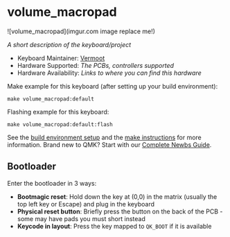 # volume_macropad

![volume_macropad](imgur.com image replace me!)

*A short description of the keyboard/project*

* Keyboard Maintainer: [Vermoot](https://github.com/Vermoot)
* Hardware Supported: *The PCBs, controllers supported*
* Hardware Availability: *Links to where you can find this hardware*

Make example for this keyboard (after setting up your build environment):

    make volume_macropad:default

Flashing example for this keyboard:

    make volume_macropad:default:flash

See the [build environment setup](https://docs.qmk.fm/#/getting_started_build_tools) and the [make instructions](https://docs.qmk.fm/#/getting_started_make_guide) for more information. Brand new to QMK? Start with our [Complete Newbs Guide](https://docs.qmk.fm/#/newbs).

## Bootloader

Enter the bootloader in 3 ways:

* **Bootmagic reset**: Hold down the key at (0,0) in the matrix (usually the top left key or Escape) and plug in the keyboard
* **Physical reset button**: Briefly press the button on the back of the PCB - some may have pads you must short instead
* **Keycode in layout**: Press the key mapped to `QK_BOOT` if it is available
